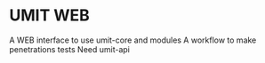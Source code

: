 # UMIT WEB

A WEB interface to use umit-core and modules
A workflow to make penetrations tests
Need umit-api